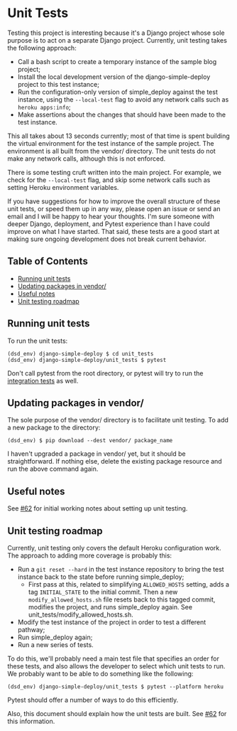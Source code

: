 Unit Tests
===

Testing this project is interesting because it's a Django project whose sole purpose is to act on a separate Django project. Currently, unit testing takes the following approach:
- Call a bash script to create a temporary instance of the sample blog project;
- Install the local development version of the django-simple-deploy project to this test instance;
- Run the configuration-only version of simple_deploy against the test instance, using the `--local-test` flag to avoid any network calls such as `heroku apps:info`;
- Make assertions about the changes that should have been made to the test instance.

This all takes about 13 seconds currently; most of that time is spent building the virtual environment for the test instance of the sample project. The environment is all built from the vendor/ directory. The unit tests do not make any network calls, although this is not enforced.

There is some testing cruft written into the main project. For example, we check for the `--local-test` flag, and skip some network calls such as setting Heroku environment variables.

If you have suggestions for how to improve the overall structure of these unit tests, or speed them up in any way, please open an issue or send an email and I will be happy to hear your thoughts. I'm sure someone with deeper Django, deployment, and Pytest experience than I have could improve on what I have started. That said, these tests are a good start at making sure ongoing development does not break current behavior.

Table of Contents
---

- [Running unit tests](#running-unit-tests)
- [Updating packages in vendor/](#updating-packages-in-vendor)
- [Useful notes](#useful-notes)
- [Unit testing roadmap](#unit-testing-roadmap)

Running unit tests
---

To run the unit tests:

```
(dsd_env) django-simple-deploy $ cd unit_tests
(dsd_env) django-simple-deploy/unit_tests $ pytest
```

Don't call pytest from the root directory, or pytest will try to run the [integration tests](integration_tests.md) as well.

Updating packages in vendor/
---

The sole purpose of the vendor/ directory is to facilitate unit testing. To add a new package to the directory:

```
(dsd_env) $ pip download --dest vendor/ package_name
```

I haven't upgraded a package in vendor/ yet, but it should be straightforward. If nothing else, delete the existing package resource and run the above command again.

Useful notes
---

See [#62](https://github.com/ehmatthes/django-simple-deploy/issues/62) for initial working notes about setting up unit testing.

Unit testing roadmap
---

Currently, unit testing only covers the default Heroku configuration work. The approach to adding more coverage is probably this:
- Run a `git reset --hard` in the test instance repository to bring the test instance back to the state before running simple_deploy;
    - First pass at this, related to simplifying `ALLOWED_HOSTS` setting, adds a tag `INITIAL_STATE` to the initial commit. Then a new `modify_allowed_hosts.sh` file resets back to this tagged commit, modifies the project, and runs simple_deploy again. See unit_tests/modify_allowed_hosts.sh.
- Modify the test instance of the project in order to test a different pathway;
- Run simple_deploy again;
- Run a new series of tests.

To do this, we'll probably need a main test file that specifies an order for these tests, and also allows the developer to select which unit tests to run. We probably want to be able to do something like the following:

```
(dsd_env) django-simple-deploy/unit_tests $ pytest --platform heroku
```

Pytest should offer a number of ways to do this efficiently.

Also, this document should explain how the unit tests are built. See [#62](https://github.com/ehmatthes/django-simple-deploy/issues/62) for this information.